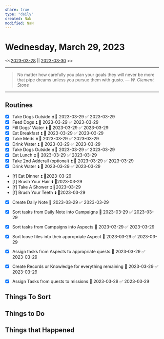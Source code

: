 ```yaml
---
share: true
type: "daily"
created: NaN 
modified: NaN
---
```

# Wednesday, March 29, 2023
<<[2023-03-28](./2023-03-28.md#) || [2023-03-30](./2023-03-30.md#) >>

---

> No matter how carefully you plan your goals they will never be more that pipe dreams unless you pursue them with gusto.
> — <cite>W. Clement Stone</cite>

---
 
## Routines
- [x] Take Dogs Outside ⏫ 📅 2023-03-29 ✅ 2023-03-29
- [x] Feed Dogs ⏫ 📅 2023-03-29 ✅ 2023-03-29
- [x] Fill Dogs' Water ⏫ 📅 2023-03-29 ✅ 2023-03-29
- [x] Eat Breakfast ⏫ 📅 2023-03-29 ✅ 2023-03-29
- [x] Take Meds ⏫ 📅 2023-03-29 ✅ 2023-03-29
- [x] Drink Water ⏫ 📅 2023-03-29 ✅ 2023-03-29
- [x] Take Dogs Outside ⏫ 📅 2023-03-29 ✅ 2023-03-29
- [x] Eat Lunch ⏫ 📅 2023-03-29 ✅ 2023-03-29
- [x] Take 2nd Adderall (optional) ⏫ 📅 2023-03-29 ✅ 2023-03-29
- [x] Drink Water ⏫ 📅 2023-03-29 ✅ 2023-03-29
- [f] Eat Dinner ⏫  📆2023-03-29
- [f] Brush Your Hair ⏫  📆2023-03-29
- [f] Take A Shower ⏫ 📆2023-03-29
- [f] Brush Your Teeth ⏫  📆2023-03-29
- [x] Create Daily Note 📅 2023-03-29 ✅ 2023-03-29
- [x] Sort tasks from Daily Note into Campaigns 📅 2023-03-29 ✅ 2023-03-29
- [x] Sort tasks from Campaigns into Aspects 📅 2023-03-29 ✅ 2023-03-29
- [x] Sort loose files into their appropriate Aspect 📅 2023-03-29 ✅ 2023-03-29
- [x] Assign tasks from Aspects to appropriate quests 📅 2023-03-29 ✅ 2023-03-29
- [x] Create Records or Knowledge for everything remaining 📅 2023-03-29 ✅ 2023-03-29
- [x] Assign Tasks from quests to missions 📅 2023-03-29 ✅ 2023-03-29


## Things To Sort

## Things to Do



## Things that Happened
